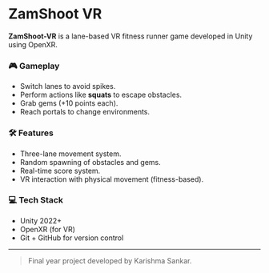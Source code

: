 # ZamShoot VR

**ZamShoot-VR** is a lane-based VR fitness runner game developed in Unity using OpenXR.  

### 🎮 Gameplay
- Switch lanes to avoid spikes.
- Perform actions like **squats** to escape obstacles.
- Grab gems (+10 points each).
- Reach portals to change environments.

### 🛠️ Features
- Three-lane movement system.
- Random spawning of obstacles and gems.
- Real-time score system.
- VR interaction with physical movement (fitness-based).

### 💻 Tech Stack
- Unity 2022+
- OpenXR (for VR)
- Git + GitHub for version control

---

> Final year project developed by Karishma Sankar.
